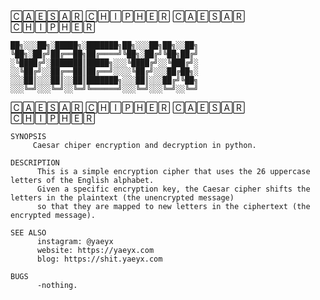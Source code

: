 🄲🄰🄴🅂🄰🅁 🄲🄷🄸🄿🄷🄴🅁 🄲🄰🄴🅂🄰🅁 🄲🄷🄸🄿🄷🄴🅁

    ██╗░░░██╗░█████╗░███████╗██╗░░░██╗██╗░░██╗
    ╚██╗░██╔╝██╔══██╗██╔════╝╚██╗░██╔╝╚██╗██╔╝
    ░╚████╔╝░███████║█████╗░░░╚████╔╝░░╚███╔╝░
    ░░╚██╔╝░░██╔══██║██╔══╝░░░░╚██╔╝░░░██╔██╗░
    ░░░██║░░░██║░░██║███████╗░░░██║░░░██╔╝╚██╗
    ░░░╚═╝░░░╚═╝░░╚═╝╚══════╝░░░╚═╝░░░╚═╝░░╚═╝ 

🄲🄰🄴🅂🄰🅁 🄲🄷🄸🄿🄷🄴🅁 🄲🄰🄴🅂🄰🅁 🄲🄷🄸🄿🄷🄴🅁



    SYNOPSIS
         Caesar chiper encryption and decryption in python.

    DESCRIPTION
          This is a simple encryption cipher that uses the 26 uppercase letters of the English alphabet. 
          Given a specific encryption key, the Caesar cipher shifts the letters in the plaintext (the unencrypted message) 
          so that they are mapped to new letters in the ciphertext (the encrypted message).

    SEE ALSO
          instagram: @yaeyx
          website: https://yaeyx.com
          blog: https://shit.yaeyx.com

    BUGS
          -nothing.
          
